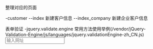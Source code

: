 整理对应的页面

-customer
--index 新建客户信息
--index_company 新建企业客户信息


表单验证
-jquery.validate.engine 常用方法使用举例(/vendor/jQuery-Validation-Engine/js/languages/jquery.validationEngine-zh_CN.js)
    <input class="form-control validate[required,custom[url]]" placeholder="输入网址" type="text" value="" name="link">